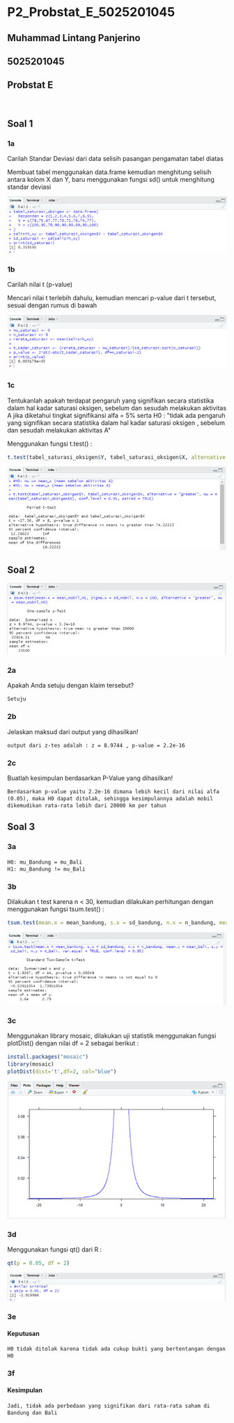 # P2_Probstat_E_5025201045

## Muhammad Lintang Panjerino

## 5025201045

## Probstat E

<br>

## Soal 1

### 1a

Carilah Standar Deviasi dari data selisih pasangan pengamatan tabel diatas

Membuat tabel menggunakan data.frame kemudian menghitung selisih antara kolom X dan Y, baru menggunakan fungsi sd() untuk menghitung standar deviasi

![alt text](https://github.com/mlintang20/P2_Probstat_E_5025201045/blob/master/images/ss_1a.png?raw=true)

### 1b

Carilah nilai t (p-value)

Mencari nilai t terlebih dahulu, kemudian mencari p-value dari t tersebut, sesuai dengan rumus di bawah

![alt text](https://github.com/mlintang20/P2_Probstat_E_5025201045/blob/master/images/ss_1b.png?raw=true)

### 1c

Tentukanlah apakah terdapat pengaruh yang signifikan secara statistika dalam hal kadar saturasi oksigen, sebelum dan sesudah melakukan aktivitas A jika diketahui tingkat signifikansi alfa = 5% serta H0 : "tidak ada pengaruh yang signifikan secara statistika dalam hal kadar saturasi oksigen , sebelum dan sesudah melakukan aktivitas A"

Menggunakan fungsi t.test() :

```r
t.test(tabel_saturasi_oksigen$Y, tabel_saturasi_oksigen$X, alternative = "greater", mu = mean(tabel_saturasi_oksigen$X), conf.level = 0.95, paired = TRUE)
```

![alt text](https://github.com/mlintang20/P2_Probstat_E_5025201045/blob/master/images/ss_1c.png?raw=true)

## Soal 2

![alt text](https://github.com/mlintang20/P2_Probstat_E_5025201045/blob/master/images/ss_2.png?raw=true)

### 2a

Apakah Anda setuju dengan klaim tersebut?

```
Setuju
```

### 2b

Jelaskan maksud dari output yang dihasilkan!

```
output dari z-tes adalah : z = 8.9744 , p-value = 2.2e-16
```

### 2c

Buatlah kesimpulan berdasarkan P-Value yang dihasilkan!

```
Berdasarkan p-value yaitu 2.2e-16 dimana lebih kecil dari nilai alfa (0.05), maka H0 dapat ditolak, sehingga kesimpulannya adalah mobil dikemudikan rata-rata lebih dari 20000 km per tahun
```

## Soal 3

### 3a

```
H0: mu_Bandung = mu_Bali
H1: mu_Bandung != mu_Bali
```

### 3b

Dilakukan t test karena n < 30, kemudian dilakukan perhitungan dengan menggunakan fungsi tsum.test() :

```r
tsum.test(mean.x = mean_bandung, s.x = sd_bandung, n.x = n_bandung, mean.y = mean_bali, s.y = sd_bali, n.y = n_bali, var.equal = TRUE, conf.level = 0.95)
```

![alt text](https://github.com/mlintang20/P2_Probstat_E_5025201045/blob/master/images/ss_3b.png?raw=true)

### 3c

Menggunakan library mosaic, dilakukan uji statistik menggunakan fungsi plotDist() dengan nilai df = 2 sebagai berikut :

```r
install.packages("mosaic")
library(mosaic)
plotDist(dist='t',df=2, col="blue")
```

![alt text](https://github.com/mlintang20/P2_Probstat_E_5025201045/blob/master/images/ss_3c.png?raw=true)

### 3d

Menggunakan fungsi qt() dari R :

```r
qt(p = 0.05, df = 2)
```

![alt text](https://github.com/mlintang20/P2_Probstat_E_5025201045/blob/master/images/ss_3d.png?raw=true)

### 3e

#### Keputusan

```
H0 tidak ditolak karena tidak ada cukup bukti yang bertentangan dengan H0
```

### 3f

#### Kesimpulan

```
Jadi, tidak ada perbedaan yang signifikan dari rata-rata saham di Bandung dan Bali
```
